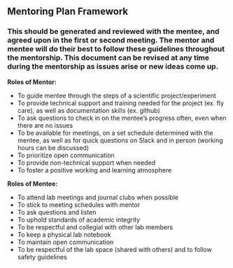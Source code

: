 ## Mentoring Plan Framework

### This should be generated and reviewed with the mentee, and agreed upon in the first or second meeting. The mentor and mentee will do their best to follow these guidelines throughout the mentorship. This document can be revised at any time during the mentorship as issues arise or new ideas come up.



**Roles of Mentor:**
- To guide mentee through the steps of a scientific project/experiment
- To provide technical support and training needed for the project (ex. fly care), as well as documentation skills (ex. github)
- To ask questions to check in on the mentee’s progress often, even when there are no issues
- To be available for meetings, on a set schedule determined with the mentee, as well as for quick questions on Slack and in person (working hours can be discussed)
- To prioritize open communication
- To provide non-technical support when needed
- To foster a positive working and learning atmosphere



**Roles of Mentee:**
- To attend lab meetings and journal clubs when possible
- To stick to meeting schedules with mentor
- To ask questions and listen
- To uphold standards of academic integrity
- To be respectful and collegial with other lab members
- To keep a physical lab notebook
- To maintain open communication
- To be respectful of the lab space (shared with others) and to follow safety guidelines

